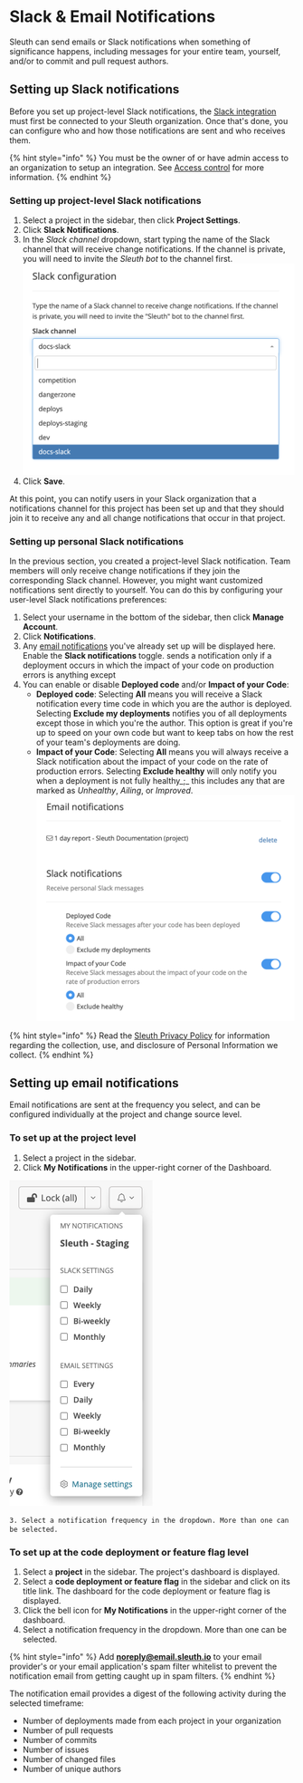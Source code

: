 # Slack & Email Notifications

Sleuth can send emails or Slack notifications when something of significance happens, including messages for your entire team, yourself, and/or to commit and pull request authors.   

## Setting up Slack notifications

Before you set up project-level Slack notifications, the [Slack integration](../../integrations-1/slack.md#about-the-integration) must first be connected to your Sleuth organization. Once that's done, you can configure who and how those notifications are sent and who receives them. 

{% hint style="info" %}
You must be the owner of or have admin access to an organization to setup an integration. See [Access control](../../settings/access-control.md) for more information. 
{% endhint %}

### Setting up project-level Slack notifications

1. Select a project in the sidebar, then click **Project Settings**. 
2. Click **Slack Notifications**. 
3. In the _Slack channel_ dropdown, start typing the name of the Slack channel that will receive change notifications. If the channel is private, you will need to invite the _Sleuth bot_ to the channel first.  ![](../../.gitbook/assets/slack-config-channels.png) 
4. Click **Save**. 

At this point, you can notify users in your Slack organization that a notifications channel for this project has been set up and that they should join it to receive any and all change notifications that occur in that project. 

### Setting up personal Slack notifications 

In the previous section, you created a project-level Slack notification. Team members will only receive change notifications if they join the corresponding Slack channel. However, you might want customized notifications sent directly to yourself. You can do this by configuring your user-level Slack notifications preferences: 

1. Select your username in the bottom of the sidebar, then click **Manage Account**. 
2. Click **Notifications**. 
3. Any [email notifications](notifications.md#setting-up-email-notifications) you've already set up will be displayed here. Enable the **Slack notifications** toggle.  sends a notification only if a deployment occurs in which the impact of your code on production errors is anything except 
4. You can enable or disable **Deployed code** and/or **Impact of your Code**:
   * **Deployed code**: Selecting **All** means you will receive a Slack notification every time code in which you are the author is deployed.  Selecting **Exclude my deployments** notifies you of all deployments except those in which you're the author. This option is great if you're up to speed on your own code but want to keep tabs on how the rest of your team's deployments are doing. 
   * **Impact of your Code**: Selecting **All** means you will always receive a Slack notification about the impact of your code on the rate of production errors.  Selecting **Exclude healthy** will only notify you when a deployment is not fully healthy_;_ this includes any that are marked as _Unhealthy_, _Ailing_, or _Improved_.   ![](../../.gitbook/assets/notifications-slack-notifications-setup.png) 

{% hint style="info" %}
Read the [Sleuth Privacy Policy](https://www.sleuth.io/privacy) for information regarding the collection, use, and disclosure of Personal Information we collect.
{% endhint %}

## Setting up email notifications 

Email notifications are sent at the frequency you select, and can be configured individually at the project and change source level. 

### To set up at the project level

1. Select a project in the sidebar. 
2. Click **My Notifications** in the upper-right corner of the Dashboard.

![](../../.gitbook/assets/sleuth-sleuth-command-center-sleuth-2021-02-12-13-24-06%20%281%29.png)

    3. Select a notification frequency in the dropdown. More than one can be selected.  

### To set up at the code deployment or feature flag level

1. Select a **project** in the sidebar. The project's dashboard is displayed. 
2. Select a **code deployment or feature flag** in the sidebar and click on its title link. The dashboard for the code deployment or feature flag is displayed. 
3. Click the bell icon for **My Notifications** in the upper-right corner of the dashboard.  
4. Select a notification frequency in the dropdown. More than one can be selected. 

{% hint style="info" %}
Add **noreply@email.sleuth.io** to your email provider's or your email application's spam filter whitelist to prevent the notification email from getting caught up in spam filters. 
{% endhint %}

The notification email provides a digest of the following activity during the selected timeframe: 

* Number of deployments made from each project in your organization
* Number of pull requests
* Number of commits
* Number of issues
* Number of changed files
* Number of unique authors 

